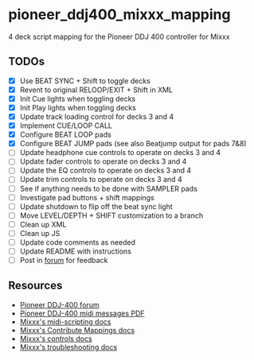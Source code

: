 # pioneer_ddj400_mixxx_mapping
4 deck script mapping for the Pioneer DDJ 400 controller for Mixxx

## TODOs

- [x] Use BEAT SYNC + Shift to toggle decks
- [x] Revent to original RELOOP/EXIT + Shift in XML
- [x] Init Cue lights when toggling decks
- [x] Init Play lights when toggling decks
- [x] Update track loading control for decks 3 and 4
- [x] Implement CUE/LOOP CALL
- [x] Configure BEAT LOOP pads
- [x] Configure BEAT JUMP pads (see also Beatjump output for pads 7&8)
- [ ] Update headphone cue controls to operate on decks 3 and 4
- [ ] Update fader controls to operate on decks 3 and 4
- [ ] Update the EQ controls to operate on decks 3 and 4
- [ ] Update trim controls to operate on decks 3 and 4
- [ ] See if anything needs to be done with SAMPLER pads
- [ ] Investigate pad buttons + shift mappings
- [ ] Update shutdown to flip off the beat sync light
- [ ] Move LEVEL/DEPTH + SHIFT customization to a branch
- [ ] Clean up XML
- [ ] Clean up JS
- [ ] Update code comments as needed
- [ ] Update README with instructions
- [ ] Post in [forum](https://mixxx.discourse.group/t/pioneer-ddj-400/17476) for feedback

## Resources

- [Pioneer DDJ-400 forum](https://mixxx.discourse.group/t/pioneer-ddj-400/17476)
- [Pioneer DDJ-400 midi messages PDF](https://www.pioneerdj.com/-/media/pioneerdj/software-info/controller/ddj-400/ddj-400_midi_message_list_e1.pdf?la=en&hash=21267BEBE0C043449CBC2A039996279E3D14B8EB)
- [Mixxx's midi-scripting docs](https://github.com/mixxxdj/mixxx/wiki/Midi-Scripting)
- [Mixxx's Contribute Mappings docs](https://github.com/mixxxdj/mixxx/wiki/Contributing-Mappings)
- [Mixxx's controls docs](https://manual.mixxx.org/2.3/en/chapters/appendix/mixxx_controls.html)
- [Mixxx's troubleshooting docs](https://github.com/mixxxdj/mixxx/wiki/troubleshooting)

